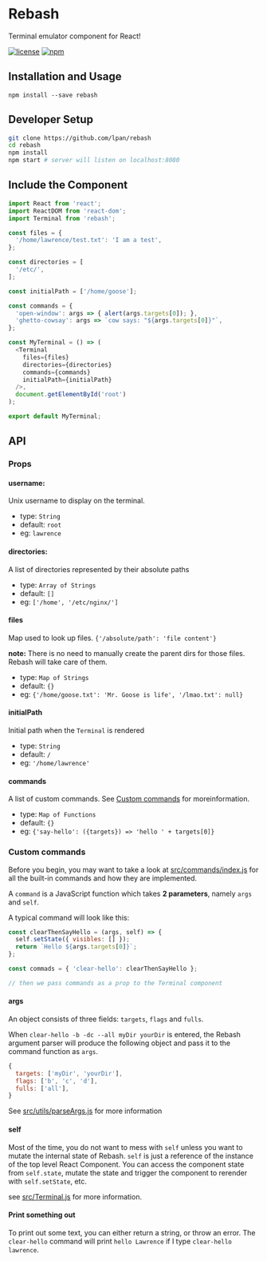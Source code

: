 # Rebash
Terminal emulator component for React!

[![license](https://img.shields.io/github/license/mashape/apistatus.svg?style=flat-square)](https://github.com/lpan/rebash/blob/master/LICENSE)
[![npm](https://img.shields.io/npm/dm/localeval.svg?style=flat-square)](https://www.npmjs.com/package/rebash)


## Installation and Usage
```
npm install --save rebash
```

## Developer Setup
```bash
git clone https://github.com/lpan/rebash
cd rebash
npm install
npm start # server will listen on localhost:8080
```

## Include the Component

```javascript
import React from 'react';
import ReactDOM from 'react-dom';
import Terminal from 'rebash';

const files = {
  '/home/lawrence/test.txt': 'I am a test',
};

const directories = [
  '/etc/',
];

const initialPath = ['/home/goose'];

const commands = {
  'open-window': args => { alert(args.targets[0]); },
  'ghetto-cowsay': args => `cow says: "${args.targets[0]}"`,
};

const MyTerminal = () => (
  <Terminal
    files={files}
    directories={directories}
    commands={commands}
    initialPath={initialPath}
  />,
  document.getElementById('root')
);

export default MyTerminal;
```

## API

### Props

#### username:
Unix username to display on the terminal.

- type: `String`
- default: `root`
- eg: `lawrence`

#### directories:
A list of directories represented by their absolute paths

- type: `Array of Strings`
- default: `[]`
- eg: `['/home', '/etc/nginx/']`

#### files
Map used to look up files. `{'/absolute/path': 'file content'}`

**note:** There is no need to manually create the parent dirs for those files.
Rebash will take care of them.

- type: `Map of Strings`
- default: `{}`
- eg: `{'/home/goose.txt': 'Mr. Goose is life', '/lmao.txt': null}`

#### initialPath
Initial path when the `Terminal` is rendered

- type: `String`
- default: `/`
- eg: `'/home/lawrence'`

#### commands
A list of custom commands. See
[Custom commands](https://github.com/lpan/rebash#custom-commands) for moreinformation.

- type: `Map of Functions`
- default: `{}`
- eg: `{'say-hello': ({targets}) => 'hello ' + targets[0]}`

### Custom commands
Before you begin, you may want to take a look at
[src/commands/index.js](src/commands/index.js) for all the built-in commands and
how they are implemented.

A `command` is a JavaScript function which takes **2 parameters**, namely `args` and
`self`.

A typical command will look like this:
```javascript
const clearThenSayHello = (args, self) => {
  self.setState({ visibles: [] });
  return `Hello ${args.targets[0]}`;
};

const commads = { 'clear-hello': clearThenSayHello };

// then we pass commands as a prop to the Terminal component
```

#### args
An object consists of three fields: `targets`, `flags` and `fulls`.

When `clear-hello -b -dc --all myDir yourDir` is entered, the Rebash argument
parser will produce the following object and pass it to the command function as
`args`.

```javascript
{
  targets: ['myDir', 'yourDir'],
  flags: ['b', 'c', 'd'],
  fulls: ['all'],
}
```

See [src/utils/parseArgs.js](src/utils/parseArgs.js) for more information

#### self
Most of the time, you do not want to mess with `self` unless you want to mutate
the internal state of Rebash. `self` is just a reference of the instance of the
top level React Component. You can access the component state from `self.state`,
mutate the state and trigger the component to rerender with `self.setState`,
etc.

see [src/Terminal.js](src/Terminal.js) for more information.

#### Print something out
To print out some text, you can either return a string, or throw an error. The
`clear-hello` command will print `hello Lawrence` if I type `clear-hello
lawrence`.

